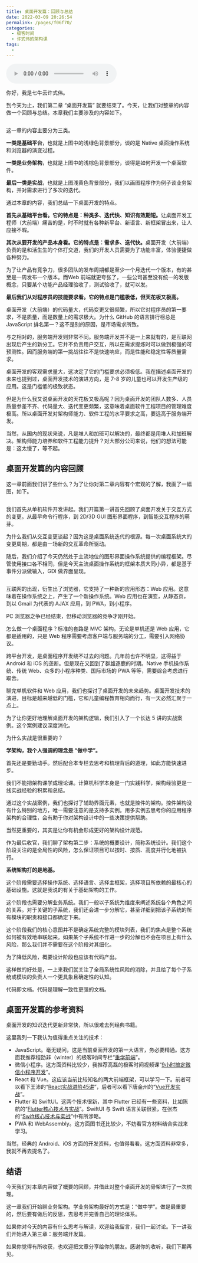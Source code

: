 ```yaml
---
title: 桌面开发篇：回顾与总结
date: 2022-03-09 20:26:54
permalink: /pages/f06f70/
categories:
  - 极客时间
  - 许式伟的架构课
tags:
  - 
---
```

<audio title="33.桌面开发篇：回顾与总结" src="https://static001.geekbang.org/resource/audio/e7/5c/e76054e8c9b70663589fc82d3bb0185c.mp3" controls="controls"></audio> 
<p>你好，我是七牛云许式伟。</p><p>到今天为止，我们第二章 “桌面开发篇” 就要结束了。今天，让我们对整章的内容做一个回顾与总结。本章我们主要涉及的内容如下。</p><p><img src="https://static001.geekbang.org/resource/image/55/50/553d5dd6b9e774585514a05674066550.png" alt=""></p><p>这一章的内容主要分为三类。</p><p><strong>一类是基础平台</strong>，也就是上图中的浅绿色背景部分，谈的是 Native 桌面操作系统和浏览器的演变过程。</p><p><strong>一类是业务架构</strong>，也就是上图中的浅棕色背景部分，谈得是如何开发一个桌面软件。</p><p><strong>最后一类是实战</strong>，也就是上图浅黄色背景部分，我们以画图程序作为例子谈业务架构，并对需求进行了多次的迭代。</p><p>通过本章的内容，我们总结一下桌面开发的特点。</p><p><strong>首先从基础平台看。它的特点是：种类多、迭代快、知识有效期短。</strong>让桌面开发工程师（大前端）痛苦的是，时不时就有各种新平台、新语言、新框架冒出来，让人应接不暇。</p><p><strong>其次从要开发的产品本身看。它的特点是：需求多、迭代快。</strong>桌面开发（大前端）负责的是和活生生的个体打交道，我们的开发人员需要为了功能丰富，体验便捷做各种努力。</p><p>为了让产品有竞争力，很多团队的发布周期都是至少一个月迭代一个版本，有的甚至是一周发布一个版本。而Web 前端就更夸张了，一些公司甚至没有统一的发版概念，只要某个功能产品经理验收了，测试验收了，就可以发。</p><p><strong>最后我们从对程序员的技能要求看。它的特点是门槛极低，但天花板又极高。</strong></p><!-- [[[read_end]]] --><p>桌面开发（大前端）的代码量大，代码变更又很频繁，所以它对程序员的第一要求，不是质量，而是数量上的需求极大。为什么 GitHub 的语言排行榜总是 JavaScript 排名第一？这不是别的原因，是市场需求所致。</p><p>与之相对的，服务端开发则非常不同。服务端开发并不是一上来就有的，是互联网出现后产生的新分工。它并不负责用户交互，所以在需求提炼时可以做到极强的可预测性。因而服务端的第一挑战往往不是快速响应，而是性能和稳定性等质量需求。</p><p>桌面开发的客观需求量大，这决定了它的门槛要求必须极低。我在描述桌面开发的未来也提到过，桌面开发技术的演进方向，是 7-8 岁的儿童也可以开发生产级的应用。这是门槛低的极致状态。</p><p>但是为什么我又说桌面开发的天花板又极高呢？因为桌面开发的团队人数多、人员质量参差不齐、代码量大、迭代变更频繁，这意味着桌面软件工程项目的管理难度极高。所以桌面开发对架构师能力、软件工程的水平要求之高，要远高于服务端开发。</p><p>当然，从国内的现状来说，凡是堆人和加班可以解决的，最终都是用堆人和加班解决。架构师能力培养和软件工程能力提升？对大部分公司来说，他们的想法可能是：这太慢了，等不起。</p><h2>桌面开发篇的内容回顾</h2><p>这一章前面我们讲了些什么？为了让你对第二章内容有个宏观的了解，我画了一幅图，如下。</p><p><img src="https://static001.geekbang.org/resource/image/5a/14/5a083512c16a9ff8d661149eae283c14.png" alt=""></p><p>我们首先从单机软件开发讲起。我们开篇第一讲首先回顾了桌面开发关于交互方式的变更。从最早命令行程序，到 2D/3D GUI 图形界面程序，到智能交互程序的萌芽。</p><p>为什么我们从交互变更谈起？因为这是桌面系统迭代的根源。每一次桌面系统大的变更周期，都是由一场新的交互革命所驱动。</p><p>随后，我们介绍了今天仍然处于主流地位的图形界面操作系统提供的编程框架。尽管使用接口各不相同，但是今天主流桌面操作系统的框架本质大同小异，都是基于事件分派做输入，GDI 做界面呈现。</p><p><img src="https://static001.geekbang.org/resource/image/b8/c5/b8063e7ac32e854676b640c86d4628c5.png" alt=""></p><p>互联网的出现，衍生出了浏览器，它支持了一种新的应用形态：Web 应用。这意味着在操作系统之上，产生了一个新操作系统。Web 应用也在演变，从静态页，到以 Gmail 为代表的 AJAX 应用，到 PWA，到小程序。</p><p>PC 浏览器之争已经结束，但移动浏览器的竞争才刚开始。</p><p>怎么做一个桌面程序？标准的套路是 MVC 架构。无论是单机还是 Web 应用，它都是适用的，只是 Web 程序需要考虑客户端与服务端的分工，需要引入网络协议。</p><p>跨平台开发，是桌面程序开发绕不过去的问题。几年前也许不明显，这得益于 Android 和 iOS 的垄断。但是现在又回到了群雄逐鹿的时期。Native 手机操作系统、传统 Web、众多的小程序种类、国际市场的 PWA 等等，需要综合考虑进行取舍。</p><p>聊完单机软件和 Web 应用，我们也探讨了桌面开发的未来趋势。桌面开发技术的演进，目标是越来越低的门槛，它和儿童编程教育相向而行，有一天必然汇聚于一点上。</p><p>为了让你更好地理解桌面开发的架构逻辑，我们引入了一个长达 5 讲的实战案例。这个案例建议深度消化。</p><p>为什么实战是很重要的？</p><p><strong>学架构，我个人强调的理念是 “做中学”。</strong></p><p>首先还是要勤动手。然后配合本专栏去思考和梳理背后的道理，如此方能快速进步。</p><p>我们不能把架构课学成理论课。计算机科学本身是一门实践科学，架构经验更是一线实战经验的积累和总结。</p><p>通过这个实战案例，我们也探讨了辅助界面元素，也就是控件的架构。控件架构没有什么特别的地方，唯一需要注意的是支持多实例。用多实例去思考你的应用程序架构的合理性，会有助于你对架构设计中的一些决策提供帮助。</p><p>当然更重要的，其实是让你有机会形成更好的架构设计规范。</p><p>作为最后收官，我们聊了架构第二步：系统的概要设计，简称系统设计。我们这个阶段关注的是全局性的风险，怎么保证项目可以按时、按质、高度并行化地被执行。</p><p><strong>系统架构打的是地基。</strong></p><p>这个阶段需要选择操作系统、选择语言、选择主框架，选择项目所依赖的最核心的基础设施。这就是我说的有关于基础架构的工作。</p><p>这个阶段也需要分解业务系统。我们一般以子系统为维度来阐述系统各个角色之间的关系。对于关键的子系统，我们还会进一步分解它，甚至详细到把该子系统的所有模块的职责和接口都确定下来。</p><p>这个阶段我们的核心意图并不是确定系统完整的模块列表，我们的焦点是整个系统如何被有效地串联起来。如果某个子系统不作进一步的分解也不会在项目上有什么风险，那么我们并不需要在这个阶段对其细化。</p><p>为了降低风险，概要设计阶段也应该有代码产出。</p><p>这样做的好处是，一上来我们就关注了全局系统性风险的消除，并且给了每个子系统或模块的负责人一个更具象且确定性的认知。</p><p>代码即文档。代码是理解一致性更强的文档。</p><h2>桌面开发篇的参考资料</h2><p>桌面开发的知识迭代更新非常快，所以很难去列经典书籍。</p><p>这里我列一下我认为值得重点关注的技术：</p><ul>
<li>JavaScript。毫无疑问，这是当前桌面开发的第一大语言，务必要精通。这方面我推荐程劭非（winter）的极客时间专栏“<a href="http://gk.link/a/106jG">重学前端</a>”。</li>
<li>微信小程序。这方面资料比较少，我推荐高磊的极客时间视频课“<a href="http://gk.link/a/106jH">9小时搞定微信小程序开发</a>”。</li>
<li>React 和 Vue。这应该当前比较知名的两大前端框架，可以学习一下。前者可以看下王沛的“<a href="http://gk.link/a/106jM">React实战进阶45讲</a>”，后者可以看下唐金州的“<a href="http://gk.link/a/106jN">Vue开发实战</a>”。</li>
<li>Flutter 和 SwiftUI。这两个技术很新，其中 Flutter 已经有一些资料，比如陈航的“<a href="http://gk.link/a/106jO">Flutter核心技术与实战</a>”。SwiftUI 与 Swift 语言关联很紧，在张杰的“<a href="https://time.geekbang.org/course/intro/218">Swift核心技术与实战</a>”中有所涉略。</li>
<li>PWA 和 WebAssembly。这方面图书还比较少，不妨看官方材料结合实战来学习。</li>
</ul><p>当然，经典的 Android、iOS 方面的开发资料，也值得看看。这方面资料非常多，我就不再去提名了。</p><h2>结语</h2><p>今天我们对本章内容做了概要的回顾，并借此对整个桌面开发的骨架进行了一次梳理。</p><p>这一章我们开始聊业务架构。学业务架构最好的方式是：“做中学”。做是最重要的，然后要有做后的反思，去思考并完善自己的理论体系。</p><p>如果你对今天的内容有什么思考与解读，欢迎给我留言，我们一起讨论。下一讲我们开始进入第三章：服务端开发篇。</p><p>如果你觉得有所收获，也欢迎把文章分享给你的朋友。感谢你的收听，我们下期再见。</p>